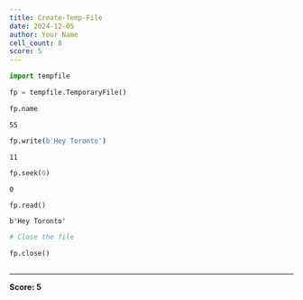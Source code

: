 ```yaml
---
title: Create-Temp-File
date: 2024-12-05
author: Your Name
cell_count: 8
score: 5
---
```


```python
import tempfile
```


```python
fp = tempfile.TemporaryFile()
```


```python
fp.name
```




    55




```python
fp.write(b'Hey Toronto')
```




    11




```python
fp.seek(0)
```




    0




```python
fp.read()
```




    b'Hey Toronto'




```python
# Close the file

fp.close()
```


```python

```


---
**Score: 5**